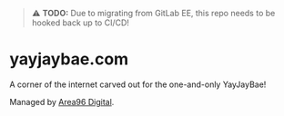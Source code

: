 > ⚠️ **TODO:** Due to migrating from GitLab EE, this repo needs to be hooked back up to CI/CD!

# yayjaybae.com

A corner of the internet carved out for the one-and-only YayJayBae!

Managed by [Area96 Digital](https://area96.digital).